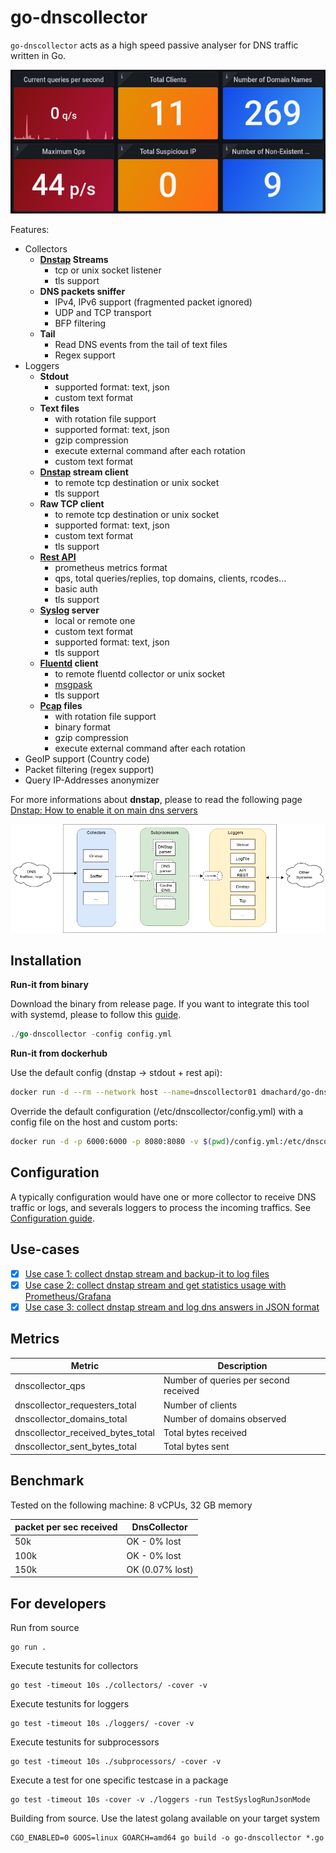 # go-dnscollector

`go-dnscollector` acts as a high speed passive analyser for DNS traffic written in Go.

![overview](doc/dashboard1.png)

Features:
- Collectors 
    - **[Dnstap](https://dnstap.info/) Streams**
        * tcp or unix socket listener
        * tls support
    - **DNS packets sniffer**
        * IPv4, IPv6 support (fragmented packet ignored)
        * UDP and TCP transport
        * BFP filtering
    - **Tail**
        * Read DNS events from the tail of text files
        * Regex support
- Loggers
    - **Stdout**
        * supported format: text, json
        * custom text format
    - **Text files**
        * with rotation file support
        * supported format: text, json
        * gzip compression
        * execute external command after each rotation
        * custom text format
    - **[Dnstap](https://dnstap.info/) stream client**
        * to remote tcp destination or unix socket
        * tls support
    - **Raw TCP client**
        * to remote tcp destination or unix socket
        * supported format: text, json
        * custom text format
        * tls support
    - **[Rest API](https://generator.swagger.io/?url=https://raw.githubusercontent.com/dmachard/go-dnscollector/main/doc/swagger.yml)**
        * prometheus metrics format
        * qps, total queries/replies, top domains, clients, rcodes...
        * basic auth
        * tls support
    - **[Syslog](https://en.wikipedia.org/wiki/Syslog) server**
        * local or remote one
        * custom text format
        * supported format: text, json
        * tls support
    - **[Fluentd](https://www.fluentd.org/) client**
        * to remote fluentd collector or unix socket
        * [msgpask](https://msgpack.org/)
        * tls support
    - **[Pcap](https://en.wikipedia.org/wiki/Pcap) files**
        * with rotation file support
        * binary format
        * gzip compression
        * execute external command after each rotation
- GeoIP support (Country code)
- Packet filtering (regex support)
- Query IP-Addresses anonymizer

For more informations about **dnstap**, please to read the following page [Dnstap: How to enable it on main dns servers](https://dmachard.github.io/posts/0001-dnstap-testing/)

![overview](doc/overview.png)

## Installation

**Run-it from binary**

Download the binary from release page.
If you want to integrate this tool with systemd, please to follow this [guide](https://dmachard.github.io/posts/0007-dnscollector-install-binary/).

```go
./go-dnscollector -config config.yml
```

**Run-it from dockerhub**

Use the default config (dnstap -> stdout + rest api):

```bash
docker run -d --rm --network host --name=dnscollector01 dmachard/go-dnscollector
```

Override the default configuration (/etc/dnscollector/config.yml) with a config file on the host and custom ports:

```bash
docker run -d -p 6000:6000 -p 8080:8080 -v $(pwd)/config.yml:/etc/dnscollector/config.yml --name=dnscollector01 dmachard/go-dnscollector
```

## Configuration

A typically configuration would have one or more collector to receive DNS traffic or logs, and severals loggers to process the 
incoming traffics. See [Configuration guide](doc/configuration.md).

## Use-cases

- [x] [Use case 1: collect dnstap stream and backup-it to log files](https://dmachard.github.io/posts/0034-dnscollector-dnstap-to-log-files/)
- [x] [Use case 2: collect dnstap stream and get statistics usage with Prometheus/Grafana](https://dmachard.github.io/posts/0035-dnscollector-grafana-prometheus/)
- [x] [Use case 3: collect dnstap stream and log dns answers in JSON format](https://dmachard.github.io/posts/0042-dnscollector-dnstap-json-answers/)

## Metrics

| Metric | Description |
| ---- | ---- | 
| dnscollector_qps   | Number of queries per second received | 
| dnscollector_requesters_total | Number of clients |
| dnscollector_domains_total | Number of domains observed |
| dnscollector_received_bytes_total | Total bytes received |
| dnscollector_sent_bytes_total | Total bytes sent |

## Benchmark

Tested on the following machine: 8 vCPUs, 32 GB memory

| packet per sec received| DnsCollector |
| ---- | ---- | 
| 50k   | OK - 0% lost| 
| 100k   | OK - 0% lost| 
| 150k   | OK (0.07% lost)|

## For developers

Run from source 

```
go run .
```

Execute testunits for collectors

```
go test -timeout 10s ./collectors/ -cover -v
```

Execute testunits for loggers

```
go test -timeout 10s ./loggers/ -cover -v
```

Execute testunits for subprocessors

```
go test -timeout 10s ./subprocessors/ -cover -v
```

Execute a test for one specific testcase in a package

```
go test -timeout 10s -cover -v ./loggers -run TestSyslogRunJsonMode
```

Building from source.
Use the latest golang available on your target system 
```
CGO_ENABLED=0 GOOS=linux GOARCH=amd64 go build -o go-dnscollector *.go
```
